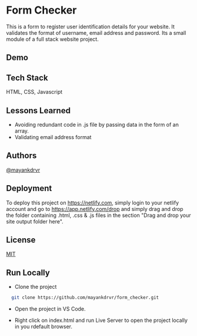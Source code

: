 
# Form Checker

This is a form to register user identification details for your website. It validates the format of username, email address and password. Its a small module of a full stack website project. 


## Demo




## Tech Stack

HTML, CSS, Javascript



## Lessons Learned
- Avoiding redundant code in .js file by passing data in the form of an array. 
- Validating email address format


## Authors

[@mayankdrvr](https://www.github.com/mayankdrvr)


## Deployment

To deploy this project on https://netlify.com, simply login to your netlify account and go to https://app.netlify.com/drop and simply drag and drop the folder containing .html, .css & .js files in the section "Drag and drop your site output folder here".




## License

[MIT](https://choosealicense.com/licenses/mit/)


## Run Locally

- Clone the project

```bash
  git clone https://github.com/mayankdrvr/form_checker.git
```
- Open the project in VS Code.

- Right click on index.html and run Live Server to open the project locally in you rdefault browser.

